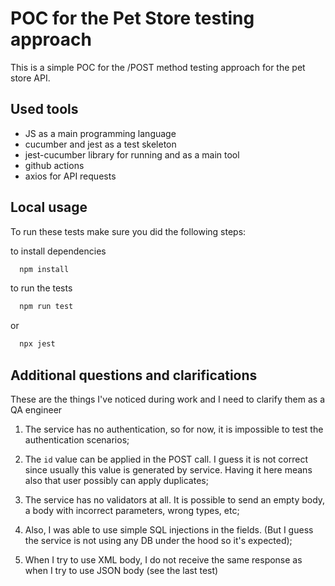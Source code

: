 
# POC for the Pet Store testing approach

This is a simple POC for the /POST method testing approach for the pet store API.


## Used tools

- JS as a main programming language
- cucumber and jest as a test skeleton
- jest-cucumber library for running and as a main tool
- github actions
- axios for API requests


## Local usage

To run these tests make sure you did the following steps:

to install dependencies
```bash
  npm install
```

to run the tests
```bash
  npm run test
```
or
```bash
  npx jest
```

## Additional questions and clarifications

These are the things I've noticed during work and I need to clarify them as a QA engineer

1. The service has no authentication, so for now, it is impossible to test the authentication scenarios;

2. The ```id``` value can be applied in the POST call. I guess it is not correct since usually this value is generated by service. Having it here means also that user possibly can apply duplicates;

3. The service has no validators at all. It is possible to send an empty body, a body with incorrect parameters, wrong types, etc;

4. Also, I was able to use simple SQL injections in the fields. (But I guess the service is not using any DB under the hood so it's expected);

5. When I try to use XML body, I do not receive the same response as when I try to use JSON body (see the last test)
